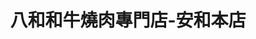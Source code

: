 ---
title: "八和和牛燒肉專門店-安和本店"
description: "八和和牛燒肉專門店-安和本店"
layout: shop
keywords:
  - 美食競賽
  - 台灣美食
  - 美食精選
datePublished: "2025-06-30"
dateModified: "2025-07-06"
city: "台北市"
district: "大安區"
address: "台北市大安區安和路一段102巷4號"
phone: "0223250531"
geo: "25.03415778953967, 121.55194771486876"
google_map: "https://maps.app.goo.gl/hkbwgDRRRLpeSdDX8"
footinder: "https://footinder.com.tw/%E5%8F%B0%E5%8C%97%E5%B8%82%E5%A4%A7%E5%AE%89%E5%8D%80/47908/"
official: "https://www.facebook.com/BAHO.YAKINIKU/"
award:
  - name: "500盤"
    year: "2024"
    entries:
      - dishes:
          - "法式吐司"

---